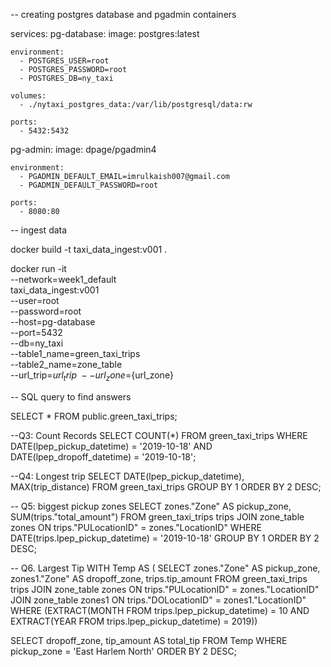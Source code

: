 -- creating postgres database and pgadmin containers

services:
  pg-database:
    image: postgres:latest

    environment:
      - POSTGRES_USER=root
      - POSTGRES_PASSWORD=root
      - POSTGRES_DB=ny_taxi

    volumes:
      - ./nytaxi_postgres_data:/var/lib/postgresql/data:rw

    ports:
      - 5432:5432
  
  pg-admin:
    image: dpage/pgadmin4

    environment:
      - PGADMIN_DEFAULT_EMAIL=imrulkaish007@gmail.com
      - PGADMIN_DEFAULT_PASSWORD=root

    ports:
      - 8080:80



-- ingest data

docker build -t taxi_data_ingest:v001 .

docker run -it \
    --network=week1_default \
    taxi_data_ingest:v001 \
    --user=root \
    --password=root \
    --host=pg-database \
    --port=5432 \
    --db=ny_taxi \
    --table1_name=green_taxi_trips \
    --table2_name=zone_table \
    --url_trip=${url_trip} \
    --url_zone=${url_zone}


-- SQL query to find answers

SELECT * FROM public.green_taxi_trips;

--Q3: Count Records
SELECT COUNT(*) FROM green_taxi_trips
WHERE DATE(lpep_pickup_datetime) = '2019-10-18'
AND DATE(lpep_dropoff_datetime) = '2019-10-18';

--Q4: Longest trip
SELECT DATE(lpep_pickup_datetime), MAX(trip_distance)
FROM green_taxi_trips
GROUP BY 1
ORDER BY 2 DESC;

-- Q5: biggest pickup zones
SELECT zones."Zone" AS pickup_zone, SUM(trips."total_amount")
FROM green_taxi_trips trips
JOIN zone_table zones ON trips."PULocationID" = zones."LocationID"
WHERE DATE(trips.lpep_pickup_datetime) = '2019-10-18'
GROUP BY 1
ORDER BY 2 DESC;

-- Q6. Largest Tip
WITH Temp AS (
SELECT zones."Zone" AS pickup_zone, zones1."Zone" AS dropoff_zone, trips.tip_amount
FROM green_taxi_trips trips
JOIN zone_table zones ON trips."PULocationID" = zones."LocationID"
JOIN zone_table zones1 ON trips."DOLocationID" = zones1."LocationID"
WHERE (EXTRACT(MONTH FROM trips.lpep_pickup_datetime) = 10
AND EXTRACT(YEAR FROM trips.lpep_pickup_datetime) = 2019))

SELECT dropoff_zone, tip_amount AS total_tip FROM Temp 
WHERE pickup_zone = 'East Harlem North'
ORDER BY 2 DESC;